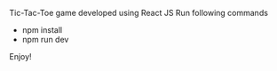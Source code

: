 Tic-Tac-Toe game developed using React JS
Run following commands 
 - npm install
 - npm run dev

Enjoy!
